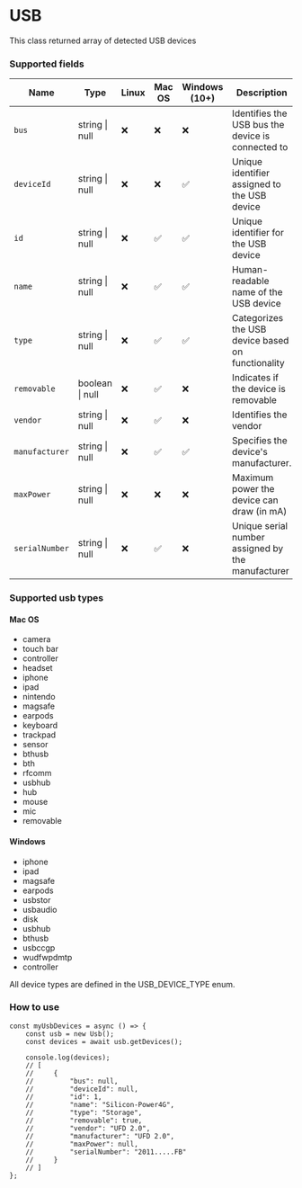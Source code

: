 # USB
This class returned array of detected USB devices

### Supported fields
| Name          | Type            | Linux | Mac OS | Windows (10+) | Description                                       |
|---------------|-----------------|-------|--------|---------------|---------------------------------------------------|
|`bus`          | string \| null  | ❌    | ❌    | ❌            | Identifies the USB bus the device is connected to |
|`deviceId`     | string \| null  | ❌    | ❌    | ✅            | Unique identifier assigned to the USB device      |
|`id`           | string \| null  | ❌    | ✅    | ✅            | Unique identifier for the USB device              |
|`name`         | string \| null  | ❌    | ✅    | ✅            | Human-readable name of the USB device             |
|`type`         | string \| null  | ❌    | ✅    | ✅            | Categorizes the USB device based on functionality |
|`removable`    | boolean \| null | ❌    | ✅    | ❌            | Indicates if the device is removable              |
|`vendor`       | string \| null  | ❌    | ✅    | ❌            | Identifies the vendor                             |
|`manufacturer` | string \| null  | ❌    | ✅    | ✅            | Specifies the device's manufacturer.              |
|`maxPower`     | string \| null  | ❌    | ❌    | ❌            | Maximum power the device can draw (in mA)         |
|`serialNumber` | string \| null  | ❌    | ✅    | ❌            | Unique serial number assigned by the manufacturer |

### Supported usb types
#### Mac OS
- camera
- touch bar
- controller
- headset
- iphone
- ipad
- nintendo
- magsafe
- earpods
- keyboard
- trackpad
- sensor
- bthusb
- bth
- rfcomm
- usbhub
- hub
- mouse
- mic
- removable

#### Windows
- iphone
- ipad
- magsafe
- earpods
- usbstor
- usbaudio
- disk
- usbhub
- bthusb
- usbccgp
- wudfwpdmtp
- controller

All device types are defined in the USB_DEVICE_TYPE enum.

### How to use

```tsx
const myUsbDevices = async () => {
    const usb = new Usb();
    const devices = await usb.getDevices();

    console.log(devices);
    // [
    //     {
    //         "bus": null,
    //         "deviceId": null,
    //         "id": 1,
    //         "name": "Silicon-Power4G",
    //         "type": "Storage",
    //         "removable": true,
    //         "vendor": "UFD 2.0",
    //         "manufacturer": "UFD 2.0",
    //         "maxPower": null,
    //         "serialNumber": "2011.....FB"
    //     }
    // ]
};
```